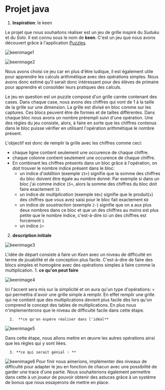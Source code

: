 # Projet java
1. __Inspiration__: le keen

  Le projet que nous souhaitons réaliser est un jeu de grille inspiré du _Suduku_ et du _Solo_. Il est connu sous le nom de **keen**. C'est un jeu que nous avons découvert grâce à l'application [Puzzles](https://github.com/chrisboyle/sgtpuzzles).

![keenimage1](https://github.com/uNouss/ap/raw/master/projet/Screenshot_2017-11-10-10-14-35.png)

![keenimage2](https://github.com/uNouss/ap/raw/master/projet/Screenshot_2017-11-10-11-40-31.png)

  Nous avons choisi ce jeu car en plus d'être ludique, il est également utile pour apprendre les calculs arithmétique avec des opérations simples. Nous avons donc estimé qu'il serait donc intéressant pour des élèves de primaire pour apprendre et consolider leurs pratiques des calculs. 

  Le jeu en question est un puzzle composé d'un grille carrée contenant des cases. Dans chaque case, nous avons des chiffres qui vont de 1 à la taille de la grille sur une dimension. La grille est divisé en bloc comme sur les captures. Ces blocs peuvent être de formes et de tailles différentes. Dans chaque bloc nous avons un nombre prérempli suivi d'une opération. Une des règles du jeu consiste, alors, à faire en sorte que les chiffres contenus dans le bloc puisse vérifier en utilisant l'opération arithmétique le nombre présent.

  L'objectif est donc de remplir la grille avec les chiffres comme ceci:
- chaque ligne contient seulement une occurence de chaque chiffre.
- chaque colonne contient seulement une occurence de chaque chiffre.
- En combinant les chiffres présents dans un bloc grâce à l'opération, on doit trouver le nombre indice présent dans le bloc:
  * un indice _d'addition_ (exemple `15+`) signifie que la somme des chiffres du bloc doivent être égale au nombre donné: Par exemple si dans un bloc j'ai comme indice `15+`, alors la somme des chiffres du bloc doit faire exactement `15`
  * un indice _de multiplication_ (exemple `60x`) signifie que le produit(`x`) des chiffres que vous avez saisi pour le bloc fait exactement `60` 
  * un indice _de soustraction_ (exemple `2-`) signifie que on a aux plus deux nombres dans ce bloc et que un des chiffres au moins est plus petite que le nombre indice, c'est-à-dire ici un des chiffres est forcément `1`
  * un indice `2÷`

2. __description initiale__
  
![keenimage3](https://github.com/uNouss/ap/raw/master/projet/IMG_20171110_101732.jpg)

  L'idée de départ consiste à faire un _Keen_ avec un niveau de difficulté en terme de jouabilité et de conception plus facile. C'est-à-dire de faire des blocs simples et homogène avec des opérations simples à faire comme la multiplication. 
      1.  **ce qu'on peut faire**
     
![keenimage4](https://github.com/uNouss/ap/raw/master/projet/IMG_20171110_101732.jpg)

Ici l'accent sera mis sur la simplicité et on aura qu'un type d'opérations: `×` qui permettra d'avoir une grille simple à remplir. En effet remplir une grille qui ne contient que des multiplications devient plus facile dès lors qu'on comprend le concept des tables de multiplications. En plus nous n'implementerons que le niveau de difficulté facile dans cette étape. 
      
      2.  **ce qu'on espère réaliser dans l'idéal**
 
![keenimage5](https://github.com/uNouss/ap/raw/master/projet/IMG_20171110_101732.jpg)
   
Dans cette étape, nous allons mettre en œuvre les autres opérations ainsi que les règles qui y sont liées. 

      3. **ce qui serait génial 💡 **

  
![keenimage6](https://github.com/uNouss/ap/raw/master/projet/IMG_20171110_101732.jpg)
Pour finir nous aimerions, implémenter des niveaux de difficulté pour adapter le jeu en fonction de chacun avec une possibilité de garder une trace d'une partie.
Nous souhaiterions également permettre dans cette à un joueur de pouvoir obtenir des astuces grâce à un système de bonus que nous essayerons de mettre en place. 